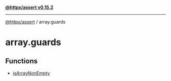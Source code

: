 [**@httpx/assert v0.15.2**](../README.md)

***

[@httpx/assert](../README.md) / array.guards

# array.guards

## Functions

- [isArrayNonEmpty](functions/isArrayNonEmpty.md)
